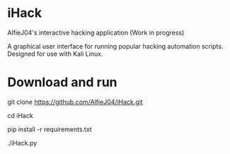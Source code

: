 # iHack

AlfieJ04's interactive hacking application (Work in progress)

A graphical user interface for running popular hacking automation scripts.
Designed for use with Kali Linux.

# Download and run

git clone https://github.com/AlfieJ04/iHack.git

cd iHack

pip install -r requirements.txt

./iHack.py

